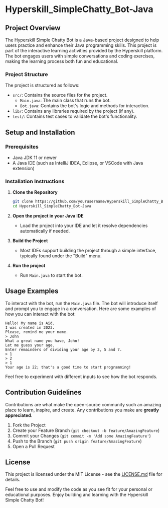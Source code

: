 # Hyperskill_SimpleChatty_Bot-Java

## Project Overview
The Hyperskill Simple Chatty Bot is a Java-based project designed to help users practice and enhance their Java programming skills. This project is part of the interactive learning activities provided by the Hyperskill platform. The bot engages users with simple conversations and coding exercises, making the learning process both fun and educational.

### Project Structure
The project is structured as follows:
- `src/`: Contains the source files for the project.
  - `Main.java`: The main class that runs the bot.
  - `Bot.java`: Contains the bot's logic and methods for interaction.
- `lib/`: Contains any libraries required by the project (if any).
- `test/`: Contains test cases to validate the bot's functionality.

## Setup and Installation

### Prerequisites
- Java JDK 11 or newer
- A Java IDE (such as IntelliJ IDEA, Eclipse, or VSCode with Java extension)

### Installation Instructions
1. **Clone the Repository**
   ```bash
   git clone https://github.com/yourusername/Hyperskill_SimpleChatty_Bot-Java.git
   cd Hyperskill_SimpleChatty_Bot-Java
   ```

2. **Open the project in your Java IDE**
   - Load the project into your IDE and let it resolve dependencies automatically if needed.

3. **Build the Project**
   - Most IDEs support building the project through a simple interface, typically found under the "Build" menu.

4. **Run the project**
   - Run `Main.java` to start the bot.

## Usage Examples
To interact with the bot, run the `Main.java` file. The bot will introduce itself and prompt you to engage in a conversation. Here are some examples of how you can interact with the bot:

```
Hello! My name is Aid.
I was created in 2023.
Please, remind me your name.
> John
What a great name you have, John!
Let me guess your age.
Enter remainders of dividing your age by 3, 5 and 7.
> 1
> 2
> 1
Your age is 22; that's a good time to start programming!
```

Feel free to experiment with different inputs to see how the bot responds.

## Contribution Guidelines
Contributions are what make the open-source community such an amazing place to learn, inspire, and create. Any contributions you make are **greatly appreciated**.

1. Fork the Project
2. Create your Feature Branch (`git checkout -b feature/AmazingFeature`)
3. Commit your Changes (`git commit -m 'Add some AmazingFeature'`)
4. Push to the Branch (`git push origin feature/AmazingFeature`)
5. Open a Pull Request

## License
This project is licensed under the MIT License - see the [LICENSE.md](LICENSE.md) file for details.

Feel free to use and modify the code as you see fit for your personal or educational purposes. Enjoy building and learning with the Hyperskill Simple Chatty Bot!